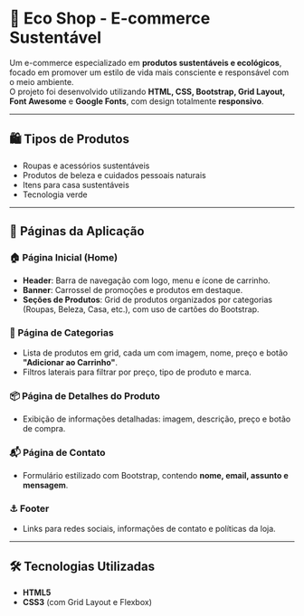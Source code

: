 # 🌱 Eco Shop - E-commerce Sustentável

Um e-commerce especializado em **produtos sustentáveis e ecológicos**, focado em promover um estilo de vida mais consciente e responsável com o meio ambiente.  
O projeto foi desenvolvido utilizando **HTML, CSS, Bootstrap, Grid Layout, Font Awesome** e **Google Fonts**, com design totalmente **responsivo**.

---

## 🛍️ Tipos de Produtos
- Roupas e acessórios sustentáveis  
- Produtos de beleza e cuidados pessoais naturais  
- Itens para casa sustentáveis  
- Tecnologia verde  

---

## 📑 Páginas da Aplicação

### 🏠 Página Inicial (Home)
- **Header**: Barra de navegação com logo, menu e ícone de carrinho.  
- **Banner**: Carrossel de promoções e produtos em destaque.  
- **Seções de Produtos**: Grid de produtos organizados por categorias (Roupas, Beleza, Casa, etc.), com uso de cartões do Bootstrap.  

### 📂 Página de Categorias
- Lista de produtos em grid, cada um com imagem, nome, preço e botão **"Adicionar ao Carrinho"**.  
- Filtros laterais para filtrar por preço, tipo de produto e marca.  

### 📦 Página de Detalhes do Produto
- Exibição de informações detalhadas: imagem, descrição, preço e botão de compra.  

### 📬 Página de Contato
- Formulário estilizado com Bootstrap, contendo **nome, email, assunto e mensagem**.  

### ⚓ Footer
- Links para redes sociais, informações de contato e políticas da loja.  

---

## 🛠️ Tecnologias Utilizadas
- **HTML5**  
- **CSS3** (com Grid Layout e Flexbox)  

